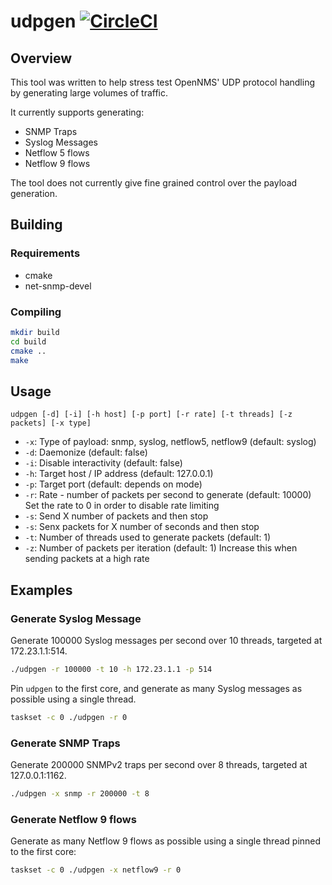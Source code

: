 # udpgen [![CircleCI](https://circleci.com/gh/OpenNMS/udpgen.svg?style=svg)](https://circleci.com/gh/OpenNMS/udpgen)

## Overview

This tool was written to help stress test OpenNMS' UDP protocol handling by generating large volumes of traffic.

It currently supports generating:
* SNMP Traps
* Syslog Messages
* Netflow 5 flows
* Netflow 9 flows

The tool does not currently give fine grained control over the payload generation.

## Building

### Requirements

* cmake
* net-snmp-devel

### Compiling

```sh
mkdir build
cd build
cmake ..
make
```

## Usage

`udpgen [-d] [-i] [-h host] [-p port] [-r rate] [-t threads] [-z packets] [-x type]`
* `-x`: Type of payload: snmp, syslog, netflow5, netflow9 (default: syslog)
* `-d`: Daemonize (default: false)
* `-i`: Disable interactivity (default: false)
* `-h`: Target host / IP address (default: 127.0.0.1)
* `-p`: Target port (default: depends on mode)
* `-r`: Rate - number of packets per second to generate (default: 10000) Set the rate to 0 in order to disable rate limiting
* `-s`: Send X number of packets and then stop
* `-s`: Senx packets for X number of seconds and then stop
*  `-t`: Number of threads used to generate packets (default: 1)
* `-z`: Number of packets per iteration (default: 1) Increase this when sending packets at a high rate

## Examples

### Generate Syslog Message

Generate 100000 Syslog messages per second over 10 threads, targeted at 172.23.1.1:514.

```sh
./udpgen -r 100000 -t 10 -h 172.23.1.1 -p 514
```

Pin `udpgen` to the first core, and generate as many Syslog messages as possible using a single thread.
```sh
taskset -c 0 ./udpgen -r 0
```

### Generate SNMP Traps

Generate 200000 SNMPv2 traps per second over 8 threads, targeted at 127.0.0.1:1162.

```sh
./udpgen -x snmp -r 200000 -t 8
```

### Generate Netflow 9 flows

Generate as many Netflow 9 flows as possible using a single thread pinned to the first core:

```sh
taskset -c 0 ./udpgen -x netflow9 -r 0
```

